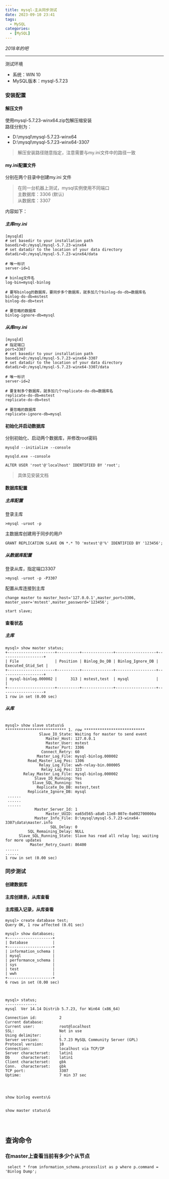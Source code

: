 ```yaml
---
title: mysql-主从同步测试
date: 2023-09-10 23:41
tags: 
  - MySQL
categories:
  - [MySQL]
---
```


*2018年的吧*

---

测试环境
- 系统：WIN 10
- MySQL版本：mysql-5.7.23

### 安装配置


#### 解压文件
使用mysql-5.7.23-winx64.zip包解压缩安装  
路径分别为：
- D:\mysql\mysql-5.7.23-winx64
- D:\mysql\mysql-5.7.23-winx64-3307

>解压安装路径随意指定，注意需要与my.ini文件中的路径一致



#### my.ini配置文件
分别在两个目录中创建my.ini 文件

>在同一台机器上测试，mysql实例使用不同端口  
>主数据库：3306 (默认)  
>从数据库：3307

内容如下：

##### 主库my.ini
```
[mysqld]
# set basedir to your installation path
basedir=D:/mysql/mysql-5.7.23-winx64
# set datadir to the location of your data directory
datadir=D:/mysql/mysql-5.7.23-winx64/data

# 唯一标识
server-id=1

# binlog文件名
log-bin=mysql-binlog

# 要写binlog的数据库，要同步多个数据库，就多加几个binlog-do-db=数据库名
binlog-do-db=mstest
binlog-do-db=test

# 要忽略的数据库
binlog-ignore-db=mysql

```
##### 从库my.ini
```
[mysqld]
# 指定端口
port=3307
# set basedir to your installation path
basedir=D:/mysql/mysql-5.7.23-winx64-3307
# set datadir to the location of your data directory
datadir=D:/mysql/mysql-5.7.23-winx64-3307/data

# 唯一标识
server-id=2

# 要复制多个数据库，就多加几个replicate-do-db=数据库名
replicate-do-db=mstest
replicate-do-db=test

# 要忽略的数据库
replicate-ignore-db=mysql
```

#### 初始化并启动数据库

分别初始化、启动两个数据库，并修改root密码  
```
mysqld --initialize --console

mysqld.exe --console

ALTER USER 'root'@'localhost' IDENTIFIED BY 'root';
```
>具体见安装文档


#### 数据库配置
##### 主库配置 
登录主库
```
>mysql -uroot -p
```

主数据库创建用于同步的用户
```
GRANT REPLICATION SLAVE ON *.* TO 'mstest'@'%' IDENTIFIED BY '123456';
```

##### 从数据库配置
登录从库，指定端口3307
```
>mysql -uroot -p -P3307
```

配置从库连接到主库
```
change master to master_host='127.0.0.1',master_port=3306,
master_user='mstest',master_password='123456';

start slave;

```

#### 查看状态

##### 主库
```
mysql> show master status;
+---------------------+----------+--------------+------------------+-------------------+
| File                | Position | Binlog_Do_DB | Binlog_Ignore_DB | Executed_Gtid_Set |
+---------------------+----------+--------------+------------------+-------------------+
| mysql-binlog.000002 |      313 | mstest,test  | mysql            |                   |
+---------------------+----------+--------------+------------------+-------------------+
1 row in set (0.00 sec)
```


##### 从库
```

mysql> show slave status\G
*************************** 1. row ***************************
               Slave_IO_State: Waiting for master to send event
                  Master_Host: 127.0.0.1
                  Master_User: mstest
                  Master_Port: 3306
                Connect_Retry: 60
              Master_Log_File: mysql-binlog.000002
          Read_Master_Log_Pos: 1306
               Relay_Log_File: wwh-relay-bin.000005
                Relay_Log_Pos: 323
        Relay_Master_Log_File: mysql-binlog.000002
             Slave_IO_Running: Yes
            Slave_SQL_Running: Yes
              Replicate_Do_DB: mstest,test
          Replicate_Ignore_DB: mysql
 ......
 ......
 ......
             Master_Server_Id: 1
                  Master_UUID: ea65d565-a8a0-11e8-807e-0a002700000a
             Master_Info_File: D:\mysql\mysql-5.7.23-winx64-3307\data\master.info
                    SQL_Delay: 0
          SQL_Remaining_Delay: NULL
      Slave_SQL_Running_State: Slave has read all relay log; waiting for more updates
           Master_Retry_Count: 86400
......
......
1 row in set (0.00 sec)
```


### 同步测试

#### 创建数据库

#### 主库创建表，从库查看


#### 主库插入记录，从库查看




```
mysql> create database test;
Query OK, 1 row affected (0.01 sec)

mysql> show databases;
+--------------------+
| Database           |
+--------------------+
| information_schema |
| mysql              |
| performance_schema |
| sys                |
| test               |
| wwh                |
+--------------------+
6 rows in set (0.00 sec)



mysql> status;
--------------
mysql  Ver 14.14 Distrib 5.7.23, for Win64 (x86_64)

Connection id:          2
Current database:
Current user:           root@localhost
SSL:                    Not in use
Using delimiter:        ;
Server version:         5.7.23 MySQL Community Server (GPL)
Protocol version:       10
Connection:             localhost via TCP/IP
Server characterset:    latin1
Db     characterset:    latin1
Client characterset:    gbk
Conn.  characterset:    gbk
TCP port:               3307
Uptime:                 7 min 37 sec




show binlog events\G


show master status\G




```

## 查询命令
### 在master上查看当前有多少个从节点
```
 select * from information_schema.processlist as p where p.command = 'Binlog Dump'; 
 
 ```
 
